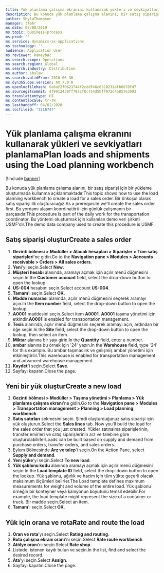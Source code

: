 ```yaml
---
title: Yük planlama çalışma ekranını kullanarak yükleri ve sevkiyatları planlama
description: Bu konuda yük planlama çalışma alanını, bir satış siparişi için bir yükleme oluşturmada kullanma açıklanmaktadır.
author: ShylaThompson
manager: tfehr
ms.date: 07/08/2019
ms.topic: business-process
ms.prod: ''
ms.service: dynamics-ax-applications
ms.technology: ''
audience: Application User
ms.reviewer: kamaybac
ms.search.scope: Operations
ms.search.region: Global
ms.search.industry: Distribution
ms.author: shylaw
ms.search.validFrom: 2016-06-30
ms.dyn365.ops.version: AX 7.0.0
ms.openlocfilehash: 6a6af2f0623744f2cddf46c0310231afb0870fd7
ms.sourcegitcommit: 4f9912439ff78acf0c754d5bff972c4b85763093
ms.translationtype: HT
ms.contentlocale: tr-TR
ms.lasthandoff: 04/02/2020
ms.locfileid: "3216747"
---
```

# <a name="plan-loads-and-shipments-using-the-load-planning-workbench"></a><span data-ttu-id="916e5-103">Yük planlama çalışma ekranını kullanarak yükleri ve sevkiyatları planlama</span><span class="sxs-lookup"><span data-stu-id="916e5-103">Plan loads and shipments using the Load planning workbench</span></span>

[!include [banner](../../includes/banner.md)]

<span data-ttu-id="916e5-104">Bu konuda yük planlama çalışma alanını, bir satış siparişi için bir yükleme oluşturmada kullanma açıklanmaktadır.</span><span class="sxs-lookup"><span data-stu-id="916e5-104">This topic shows how to use the load planning workbench to create a load for a sales order.</span></span> <span data-ttu-id="916e5-105">Bir önkoşul olarak satış siparişi ilk oluşturacağız.</span><span class="sxs-lookup"><span data-stu-id="916e5-105">As a prerequisite we'll create the sales order first.</span></span> <span data-ttu-id="916e5-106">Bu yordamı ulaşım koordinatörü için günlük çalışmanın bir parçasıdır.</span><span class="sxs-lookup"><span data-stu-id="916e5-106">This procedure is part of the daily work for the transportation coordinator.</span></span> <span data-ttu-id="916e5-107">Bu yöntemi oluşturmak için kullanılan demo veri şirketi USMF'dir.</span><span class="sxs-lookup"><span data-stu-id="916e5-107">The demo data company used to create this procedure is USMF.</span></span>


## <a name="create-a-sales-order"></a><span data-ttu-id="916e5-108">Satış siparişi oluştur</span><span class="sxs-lookup"><span data-stu-id="916e5-108">Create a sales order</span></span>
1. <span data-ttu-id="916e5-109">**Gezinti bölmesi > Modüller > Alacak hesapları > Siparişler > Tüm satış siparişleri**'ne gidin.</span><span class="sxs-lookup"><span data-stu-id="916e5-109">Go to the **Navigation pane > Modules > Accounts receivable > Orders > All sales orders**.</span></span>
2. <span data-ttu-id="916e5-110">**Yeni**'yi seçin.</span><span class="sxs-lookup"><span data-stu-id="916e5-110">Select **New**.</span></span>
3. <span data-ttu-id="916e5-111">**Müşteri hesabı** alanında, aramayı açmak için açılır menü düğmesini seçin.</span><span class="sxs-lookup"><span data-stu-id="916e5-111">In the **Customer account** field, select the drop-down button to open the lookup.</span></span>
4. <span data-ttu-id="916e5-112">**US-004** hesabını seçin.</span><span class="sxs-lookup"><span data-stu-id="916e5-112">Select account **US-004**.</span></span>
5. <span data-ttu-id="916e5-113">**Tamam**'ı seçin.</span><span class="sxs-lookup"><span data-stu-id="916e5-113">Select **OK**.</span></span>
6. <span data-ttu-id="916e5-114">**Madde numarası** alanında, açılır menü düğmesini seçerek aramayı açın.</span><span class="sxs-lookup"><span data-stu-id="916e5-114">In the **Item number** field, select the drop-down button to open the lookup.</span></span>
7. <span data-ttu-id="916e5-115">**A0001** maddesini seçin.</span><span class="sxs-lookup"><span data-stu-id="916e5-115">Select item **A0001**.</span></span> <span data-ttu-id="916e5-116">**A0001** taşıma yönetimi için etkindir.</span><span class="sxs-lookup"><span data-stu-id="916e5-116">**A0001** is enabled for transportation management.</span></span>  
8. <span data-ttu-id="916e5-117">**Tesis** alanında, açılır menü düğmesini seçerek aramayı açın, ardından bir öğe seçin.</span><span class="sxs-lookup"><span data-stu-id="916e5-117">In the **Site** field, select the drop-down button to open the lookup, then select an item.</span></span>
9. <span data-ttu-id="916e5-118">**Miktar** alanına bir sayı girin.</span><span class="sxs-lookup"><span data-stu-id="916e5-118">In the **Quantity** field, enter a number.</span></span>
10. <span data-ttu-id="916e5-119">**ambar** alanına bu örnek için '24' yazın.</span><span class="sxs-lookup"><span data-stu-id="916e5-119">In the **Warehouse** field, type '24' for this example.</span></span> <span data-ttu-id="916e5-120">Bu ambar taşımacılık ve gelişmiş ambar yönetimi için etkinleştirilir.</span><span class="sxs-lookup"><span data-stu-id="916e5-120">This warehouse is enabled for transportation management and advanced warehouse management.</span></span>  
11. <span data-ttu-id="916e5-121">**Kaydet**'i seçin.</span><span class="sxs-lookup"><span data-stu-id="916e5-121">Select **Save**.</span></span>
12. <span data-ttu-id="916e5-122">Sayfayı kapatın.</span><span class="sxs-lookup"><span data-stu-id="916e5-122">Close the page.</span></span>

## <a name="create-a-new-load"></a><span data-ttu-id="916e5-123">Yeni bir yük oluştur</span><span class="sxs-lookup"><span data-stu-id="916e5-123">Create a new load</span></span>
1. <span data-ttu-id="916e5-124">**Gezinti bölmesi > Modüller > Taşıma yönetimi > Planlama > Yük planlama çalışma ekranı**'na gidin.</span><span class="sxs-lookup"><span data-stu-id="916e5-124">Go to the **Navigation pane > Modules > Transportation management > Planning > Load planning workbench**.</span></span>
2. <span data-ttu-id="916e5-125">**Satış satırları** sekmesini seçin. Şimdi oluşturduğunuz satış siparişi için yük oluşturun.</span><span class="sxs-lookup"><span data-stu-id="916e5-125">Select the **Sales lines** tab. Now you'll build the load for the sales order that you just created.</span></span> <span data-ttu-id="916e5-126">Yükler satınalma siparişlerinin, transfer emirleri ve satış siparişlerinin arz ve talebine göre oluşturulabilirler</span><span class="sxs-lookup"><span data-stu-id="916e5-126">Loads can be built based on supply and demand from purchase orders, transfer orders, and sales orders.</span></span>  
3. <span data-ttu-id="916e5-127">Eylem Bölmesinde **Arz ve talep**'i seçin.</span><span class="sxs-lookup"><span data-stu-id="916e5-127">On the Action Pane, select **Supply and demand**.</span></span>
4. <span data-ttu-id="916e5-128">**Yeni yüke**'yi seçin.</span><span class="sxs-lookup"><span data-stu-id="916e5-128">Select **To new load**.</span></span>
5. <span data-ttu-id="916e5-129">**Yük şablonu kodu** alanında aramayı açmak için açılır menü düğmesini seçin.</span><span class="sxs-lookup"><span data-stu-id="916e5-129">In the **Load template ID** field, select the drop-down button to open the lookup.</span></span> <span data-ttu-id="916e5-130">Yük şablonu, ağırlık ve hacim için tüm yükte geçerli olacak maksimum ölçümleri belirler.</span><span class="sxs-lookup"><span data-stu-id="916e5-130">The Load template defines maximum measurements for weight and volume of the entire load.</span></span> <span data-ttu-id="916e5-131">Yük şablonu örneğin bir konteyner veya kamyonun boyutunu temsil edebilir.</span><span class="sxs-lookup"><span data-stu-id="916e5-131">For example, the load template might represent the size of a container or truck.</span></span> <span data-ttu-id="916e5-132">Bir madde seçin.</span><span class="sxs-lookup"><span data-stu-id="916e5-132">Select an item.</span></span>
6. <span data-ttu-id="916e5-133">**Tamam**'ı seçin.</span><span class="sxs-lookup"><span data-stu-id="916e5-133">Select **OK**.</span></span>

## <a name="rate-and-route-the-load"></a><span data-ttu-id="916e5-134">Yük için orana ve rota</span><span class="sxs-lookup"><span data-stu-id="916e5-134">Rate and route the load</span></span>
1. <span data-ttu-id="916e5-135">**Oran ve rota**'yı seçin.</span><span class="sxs-lookup"><span data-stu-id="916e5-135">Select **Rating and routing**.</span></span>
2. <span data-ttu-id="916e5-136">**Rota çalışma ekranı oranı**'nı seçin.</span><span class="sxs-lookup"><span data-stu-id="916e5-136">Select **Rate route workbench**.</span></span>
3. <span data-ttu-id="916e5-137">**Atölye oranı**'nı seçin.</span><span class="sxs-lookup"><span data-stu-id="916e5-137">Select **Rate shop**.</span></span>
4. <span data-ttu-id="916e5-138">Listede, istenen kaydı bulun ve seçin.</span><span class="sxs-lookup"><span data-stu-id="916e5-138">In the list, find and select the desired record.</span></span>
5. <span data-ttu-id="916e5-139">**Ata**'yı seçin.</span><span class="sxs-lookup"><span data-stu-id="916e5-139">Select **Assign**.</span></span>
6. <span data-ttu-id="916e5-140">Sayfayı kapatın.</span><span class="sxs-lookup"><span data-stu-id="916e5-140">Close the page.</span></span>

